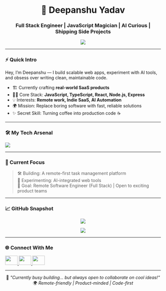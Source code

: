 <h1 align="center">🚀 Deepanshu Yadav</h1>
<h3 align="center">Full Stack Engineer | JavaScript Magician | AI Curious | Shipping Side Projects</h3>

<p align="center">
  
  <a href="https://linkedin.com/in/dydipanshu" target="_blank">
    <img src="https://img.shields.io/badge/LinkedIn-Connect-blue?style=for-the-badge&logo=linkedin" />
  </a>
</p>

---

### ⚡ Quick Intro

Hey, I’m Deepanshu — I build scalable web apps, experiment with AI tools, and obsess over writing clean, maintainable code.

- 🏗 Currently crafting **real-world SaaS products**
- 🧑‍💻 Core Stack: **JavaScript, TypeScript, React, Node.js, Express**
- 💡 Interests: **Remote work, Indie SaaS, AI Automation**
- 🌍 Mission: Replace boring software with fast, reliable solutions
- ✨ Secret Skill: Turning coffee into production code ☕

---

### 🛠 My Tech Arsenal

<p align="left">
  <img src="https://skillicons.dev/icons?i=js,ts,react,nodejs,express,mongodb,cpp,git,linux,postman,vscode" />
</p>

---

### 🚀 Current Focus

> 🛠 Building: A remote-first task management platform  
> 🧩 Experimenting: AI-integrated web tools  
> 🏹 Goal: Remote Software Engineer (Full Stack) | Open to exciting product teams  

---

### 📈 GitHub Snapshot

<p align="center">
  <img src="https://github-readme-streak-stats.herokuapp.com/?user=dydipanshu&theme=tokyonight" />
</p>

<p align="center">
  <img src="https://github-readme-stats.vercel.app/api/top-langs/?username=dydipanshu&layout=compact&theme=tokyonight" />
</p>

---

### 🌐 Connect With Me

<p align="left">
  
  <a href="https://linkedin.com/in/dydipanshu" target="_blank">
    <img src="https://raw.githubusercontent.com/rahuldkjain/github-profile-readme-generator/master/src/images/icons/Social/linked-in-alt.svg" height="30" width="40" />
  </a>
  <a href="https://www.leetcode.com/dydipanshu" target="_blank">
    <img src="https://raw.githubusercontent.com/rahuldkjain/github-profile-readme-generator/master/src/images/icons/Social/leet-code.svg" height="30" width="40" />
  </a>
  <a href="https://www.hackerrank.com/dydipanshu2004" target="_blank">
    <img src="https://raw.githubusercontent.com/rahuldkjain/github-profile-readme-generator/master/src/images/icons/Social/hackerrank.svg" height="30" width="40" />
  </a>
</p>

---

<div align="center">
  
🧩 *"Currently busy building… but always open to collaborate on cool ideas!"*  
🌍 *Remote-friendly | Product-minded | Code-first*

</div>
